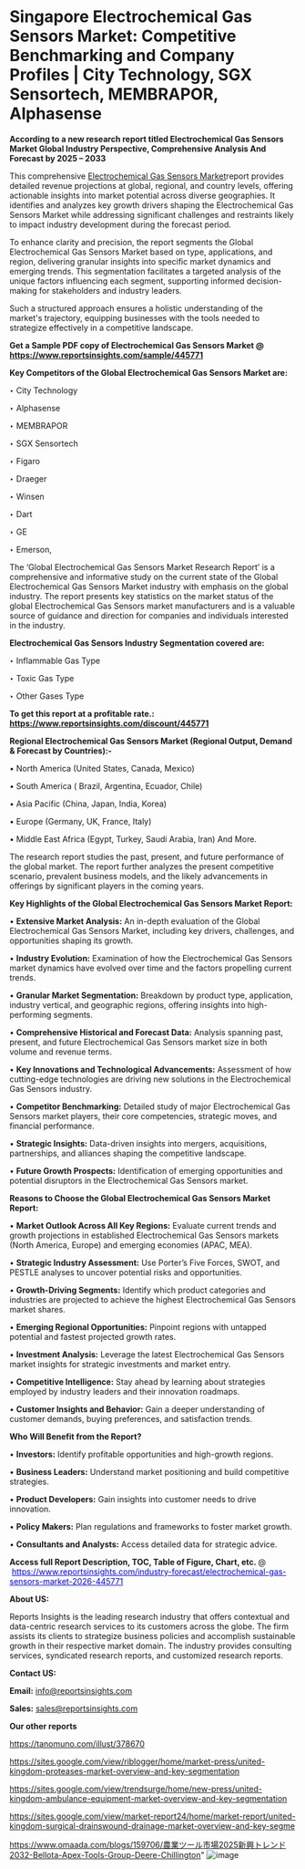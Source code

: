 # Singapore Electrochemical Gas Sensors Market: Competitive Benchmarking and Company Profiles | City Technology, SGX Sensortech, MEMBRAPOR, Alphasense

<strong>According to a new research report titled Electrochemical Gas Sensors Market Global Industry Perspective, Comprehensive Analysis And Forecast by 2025 – 2033</strong>

This comprehensive <a href=https://www.reportsinsights.com/sample/445771>Electrochemical Gas Sensors Market</a>report provides detailed revenue projections at global, regional, and country levels, offering actionable insights into market potential across diverse geographies. It identifies and analyzes key growth drivers shaping the Electrochemical Gas Sensors Market while addressing significant challenges and restraints likely to impact industry development during the forecast period.

To enhance clarity and precision, the report segments the Global Electrochemical Gas Sensors Market based on type, applications, and region, delivering granular insights into specific market dynamics and emerging trends. This segmentation facilitates a targeted analysis of the unique factors influencing each segment, supporting informed decision-making for stakeholders and industry leaders.

Such a structured approach ensures a holistic understanding of the market's trajectory, equipping businesses with the tools needed to strategize effectively in a competitive landscape.

<strong>Get a Sample PDF copy of Electrochemical Gas Sensors Market </strong><strong>@<a href=https://www.reportsinsights.com/sample/445771 style=color:#0000ff;> https://www.reportsinsights.com/sample/445771</a></strong></font>

<strong>Key Competitors of the Global Electrochemical Gas Sensors Market are:</strong>

‣ City Technology

‣ Alphasense

‣ MEMBRAPOR

‣ SGX Sensortech

‣ Figaro

‣ Draeger

‣ Winsen

‣ Dart

‣ GE

‣ Emerson,

The ‘Global Electrochemical Gas Sensors Market Research Report’ is a comprehensive and informative study on the current state of the Global Electrochemical Gas Sensors Market industry with emphasis on the global industry. The report presents key statistics on the market status of the global Electrochemical Gas Sensors market manufacturers and is a valuable source of guidance and direction for companies and individuals interested in the industry.

<strong>Electrochemical Gas Sensors Industry Segmentation covered are:</strong>

‣ Inflammable Gas Type

‣ Toxic Gas Type

‣ Other Gases Type

<strong>To get this report at a profitable rate.: <a href=https://www.reportsinsights.com/discount/445771 style=color:#0000ff;>https://www.reportsinsights.com/discount/445771</a></strong></font>

<strong>Regional Electrochemical Gas Sensors Market (Regional Output, Demand &amp; Forecast by Countries):-</strong>

• North America (United States, Canada, Mexico)

• South America ( Brazil, Argentina, Ecuador, Chile)

• Asia Pacific (China, Japan, India, Korea)

• Europe (Germany, UK, France, Italy)

• Middle East Africa (Egypt, Turkey, Saudi Arabia, Iran) And More.

The research report studies the past, present, and future performance of the global market. The report further analyzes the present competitive scenario, prevalent business models, and the likely advancements in offerings by significant players in the coming years.

<strong>Key Highlights of the Global Electrochemical Gas Sensors Market Report:</strong>

• <strong>Extensive Market Analysis:</strong> An in-depth evaluation of the Global Electrochemical Gas Sensors Market, including key drivers, challenges, and opportunities shaping its growth.

• <strong>Industry Evolution:</strong> Examination of how the Electrochemical Gas Sensors market dynamics have evolved over time and the factors propelling current trends.

• <strong>Granular Market Segmentation:</strong> Breakdown by product type, application, industry vertical, and geographic regions, offering insights into high-performing segments.

• <strong>Comprehensive Historical and Forecast Data:</strong> Analysis spanning past, present, and future Electrochemical Gas Sensors market size in both volume and revenue terms.

• <strong>Key Innovations and Technological Advancements:</strong> Assessment of how cutting-edge technologies are driving new solutions in the Electrochemical Gas Sensors industry.

• <strong>Competitor Benchmarking:</strong> Detailed study of major Electrochemical Gas Sensors market players, their core competencies, strategic moves, and financial performance.

• <strong>Strategic Insights:</strong> Data-driven insights into mergers, acquisitions, partnerships, and alliances shaping the competitive landscape.

• <strong>Future Growth Prospects:</strong> Identification of emerging opportunities and potential disruptors in the Electrochemical Gas Sensors market.

<strong>Reasons to Choose the Global Electrochemical Gas Sensors Market Report:</strong>

• <strong>Market Outlook Across All Key Regions:</strong> Evaluate current trends and growth projections in established Electrochemical Gas Sensors markets (North America, Europe) and emerging economies (APAC, MEA).

• <strong>Strategic Industry Assessment:</strong> Use Porter’s Five Forces, SWOT, and PESTLE analyses to uncover potential risks and opportunities.

• <strong>Growth-Driving Segments:</strong> Identify which product categories and industries are projected to achieve the highest Electrochemical Gas Sensors market shares.

• <strong>Emerging Regional Opportunities:</strong> Pinpoint regions with untapped potential and fastest projected growth rates.

• <strong>Investment Analysis:</strong> Leverage the latest Electrochemical Gas Sensors market insights for strategic investments and market entry.

• <strong>Competitive Intelligence:</strong> Stay ahead by learning about strategies employed by industry leaders and their innovation roadmaps.

• <strong>Customer Insights and Behavior:</strong> Gain a deeper understanding of customer demands, buying preferences, and satisfaction trends.

<strong>Who Will Benefit from the Report?</strong>

• <strong>Investors:</strong> Identify profitable opportunities and high-growth regions.

• <strong>Business Leaders:</strong> Understand market positioning and build competitive strategies.

• <strong>Product Developers:</strong> Gain insights into customer needs to drive innovation.

• <strong>Policy Makers:</strong> Plan regulations and frameworks to foster market growth.

• <strong>Consultants and Analysts:</strong> Access detailed data for strategic advice.
</ul>
<strong>Access full Report Description, TOC, Table of Figure, Chart, etc. </strong>@  <a href=https://www.reportsinsights.com/industry-forecast/electrochemical-gas-sensors-market-2026-445771 style=color:#0000ff;>https://www.reportsinsights.com/industry-forecast/electrochemical-gas-sensors-market-2026-445771</a></font>

<strong><strong>About US</strong>:</strong>

Reports Insights is the leading research industry that offers contextual and data-centric research services to its customers across the globe. The firm assists its clients to strategize business policies and accomplish sustainable growth in their respective market domain. The industry provides consulting services, syndicated research reports, and customized research reports.

<strong>Contact US:</strong>

<p class=""""><b>Email:</b> <a href=mailto:info@reportsinsights.com>info@reportsinsights.com</a></p>
<p class=""""><b>Sales:</b> <a href=mailto:sales@reportsinsights.com>sales@reportsinsights.com</a></p>

<strong>Our other reports</strong>

<a href=https://tanomuno.com/illust/378670>https://tanomuno.com/illust/378670</a>

<a href=https://sites.google.com/view/riblogger/home/market-press/united-kingdom-proteases-market-overview-and-key-segmentation>https://sites.google.com/view/riblogger/home/market-press/united-kingdom-proteases-market-overview-and-key-segmentation</a>

<a href=https://sites.google.com/view/trendsurge/home/new-press/united-kingdom-ambulance-equipment-market-overview-and-key-segmentation>https://sites.google.com/view/trendsurge/home/new-press/united-kingdom-ambulance-equipment-market-overview-and-key-segmentation</a>

<a href=https://sites.google.com/view/market-report24/home/market-report/united-kingdom-surgical-drainswound-drainage-market-overview-and-key-segme>https://sites.google.com/view/market-report24/home/market-report/united-kingdom-surgical-drainswound-drainage-market-overview-and-key-segme</a>

<a href=https://www.omaada.com/blogs/159706/農業ツール市場2025新興トレンド2032-Bellota-Apex-Tools-Group-Deere-Chillington>https://www.omaada.com/blogs/159706/農業ツール市場2025新興トレンド2032-Bellota-Apex-Tools-Group-Deere-Chillington</a>"
![image](https://github.com/user-attachments/assets/cef2b2c1-3c38-42f5-bdc8-7e19b9329c3b)
